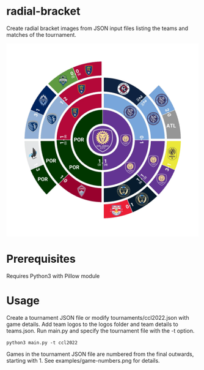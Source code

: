 # radial-bracket
Create radial bracket images from JSON input files listing the teams and matches of the tournament.  

![MLS Cup 2021 adial Bracket](https://raw.githubusercontent.com/cribe78/radial-bracket/master/examples/mlscup2021.webp)
# Prerequisites
Requires Python3 with Pillow module 

# Usage
Create a tournament JSON file or modify tournaments/ccl2022.json with game details.  Add team logos to the logos folder and team 
details to teams.json. Run main.py and specify the tournament file with the -t option.    
   
    python3 main.py -t ccl2022

Games in the tournament JSON file are numbered from the final outwards, starting with 1.  See examples/game-numbers.png for details.
